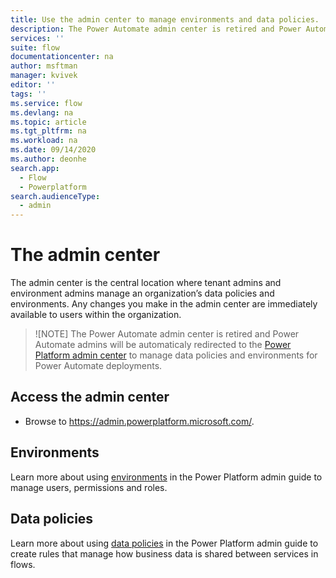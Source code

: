 ```yaml
---
title: Use the admin center to manage environments and data policies. | Microsoft Docs
description: The Power Automate admin center is retired and Power Automate admins must use the Power Platform admin center to manage data policies and environments for Power Automate deployments.
services: ''
suite: flow
documentationcenter: na
author: msftman
manager: kvivek
editor: ''
tags: ''
ms.service: flow
ms.devlang: na
ms.topic: article
ms.tgt_pltfrm: na
ms.workload: na
ms.date: 09/14/2020
ms.author: deonhe
search.app: 
  - Flow
  - Powerplatform
search.audienceType: 
  - admin
---
```

# The admin center

The admin center is the central location where tenant admins and environment admins manage an organization’s data policies and environments. Any changes you make in the admin center are immediately available to users within the organization.

> ![NOTE]
> The Power Automate admin center is retired and Power Automate admins will be automaticaly redirected to the [Power Platform admin center](https://aka.ms/ppac) to manage data policies and environments for Power Automate deployments.

## Access the admin center

* Browse to <https://admin.powerplatform.microsoft.com/>.

## Environments

Learn more about using [environments](https://docs.microsoft.com/power-platform/admin/environments-overview) in the Power Platform admin guide to manage users, permissions and roles.

## Data policies

Learn more about using [data policies](https://docs.microsoft.com/power-platform/admin/prevent-data-loss) in the Power Platform admin guide to create rules that manage how business data is shared between services in flows.

